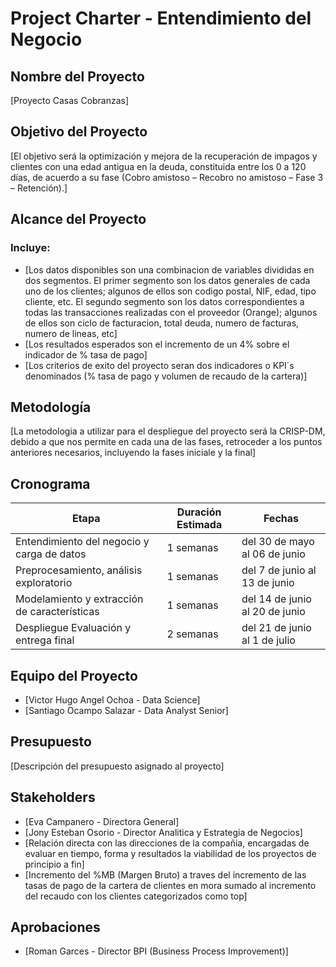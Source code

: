 # Project Charter - Entendimiento del Negocio

## Nombre del Proyecto

[Proyecto Casas Cobranzas]

## Objetivo del Proyecto

[El objetivo será la optimización y mejora de la recuperación de impagos y clientes con una edad antigua en la deuda, constituida entre los 0 a 120 días, de acuerdo a su fase (Cobro amistoso – Recobro no amistoso – Fase 3 – Retención).]

## Alcance del Proyecto

### Incluye:

- [Los datos disponibles son una combinacion de variables divididas en dos segmentos. El primer segmento son los datos generales de cada uno de los clientes; algunos de ellos son codigo postal, NIF, edad, tipo cliente, etc. El segundo segmento son los datos correspondientes a todas las transacciones realizadas con el proveedor (Orange); algunos de ellos son ciclo de facturacion, total deuda, numero de facturas, numero de lineas, etc]
- [Los resultados esperados son el incremento de un 4% sobre el indicador de % tasa de pago]
- [Los criterios de exito del proyecto seran dos indicadores o KPI´s denominados (% tasa de pago y volumen de recaudo de la cartera)]


## Metodología

[La metodologia a utilizar para el despliegue del proyecto será la CRISP-DM, debido a que nos permite en cada una de las fases, retroceder a los puntos anteriores necesarios, incluyendo la fases iniciale y la final]

## Cronograma

| Etapa | Duración Estimada | Fechas |
|------|---------|-------|
| Entendimiento del negocio y carga de datos | 1 semanas | del 30 de mayo al 06 de junio |
| Preprocesamiento, análisis exploratorio | 1 semanas | del 7 de junio al 13 de junio |
| Modelamiento y extracción de características | 1 semanas | del 14 de junio al 20 de junio |
| Despliegue Evaluación y entrega final | 2 semanas | del 21 de junio al 1 de julio |


## Equipo del Proyecto

- [Victor Hugo Angel Ochoa - Data Science]
- [Santiago Ocampo Salazar - Data Analyst Senior]

## Presupuesto

[Descripción del presupuesto asignado al proyecto]

## Stakeholders

- [Eva Campanero - Directora General]
- [Jony Esteban Osorio - Director Analitica y Estrategia de Negocios]
- [Relación directa con las direcciones de la compañia, encargadas de evaluar en tiempo, forma y resultados la viabilidad de los proyectos de principio a fin]
- [Incremento del %MB (Margen Bruto) a traves del incremento de las tasas de pago de la cartera de clientes en mora sumado al incremento del recaudo con los clientes categorizados como top]

## Aprobaciones

- [Roman Garces - Director BPI (Business Process Improvement)]
